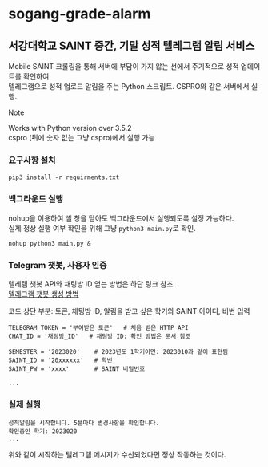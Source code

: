 # sogang-grade-alarm

## 서강대학교 SAINT 중간, 기말 성적 텔레그램 알림 서비스

Mobile SAINT 크롤링을 통해 서버에 부담이 가지 않는 선에서 주기적으로 성적 업데이트를 확인하여  
텔레그램으로 성적 업로드 알림을 주는 Python 스크립트. CSPRO와 같은 서버에서 실행.

> [!Note]
> Works with Python version over 3.5.2  
> cspro (뒤에 숫자 없는 그냥 cspro)에서 실행 가능

### 요구사항 설치

```
pip3 install -r requirments.txt
```

### 백그라운드 실행

nohup을 이용하여 셸 창을 닫아도 백그라운드에서 실행되도록 설정 가능하다.  
실제 정상 실행 여부 확인을 위해 그냥 `python3 main.py`로 확인.

```
nohup python3 main.py &
```

### Telegram 챗봇, 사용자 인증

텔레램 챗봇 API와 채팅방 ID 얻는 방법은 하단 링크 참조.  
[텔레그램 챗봇 생성 방법](https://technfin.tistory.com/entry/%ED%8C%8C%EC%9D%B4%EC%8D%AC%EC%9C%BC%EB%A1%9C-%ED%85%94%EB%A0%88%EA%B7%B8%EB%9E%A8-%EB%A9%94%EC%84%B8%EC%A7%80-%EB%B3%B4%EB%82%B4%EA%B8%B0)

코드 상단 부분: 토큰, 채팅방 ID, 알림을 받고 싶은 학기와 SAINT 아이디, 비번 입력

```
TELEGRAM_TOKEN = '부여받은_토큰'   # 처음 받은 HTTP API
CHAT_ID = '채팅방_ID'   # 채팅방 ID: 확인 방법은 문서 참조

SEMESTER = '2023020'    # 2023년도 1학기이면: 2023010과 같이 표현됨
SAINT_ID = '20xxxxxx'   # 학번
SAINT_PW = 'xxxx'       # SAINT 비밀번호

...
```

### 실제 실행

```
성적알림을 시작합니다. 5분마다 변경사항을 확인합니다.
확인중인 학기: 2023020
...
```

위와 같이 시작하는 텔레그램 메시지가 수신되었다면 정상 작동하는 것이다.
